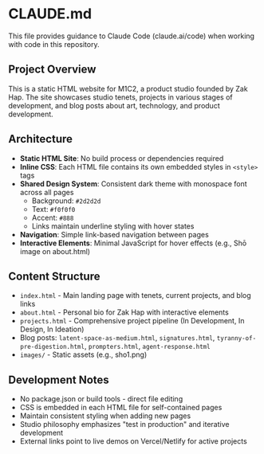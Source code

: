 # CLAUDE.md

This file provides guidance to Claude Code (claude.ai/code) when working with code in this repository.

## Project Overview

This is a static HTML website for M1C2, a product studio founded by Zak Hap. The site showcases studio tenets, projects in various stages of development, and blog posts about art, technology, and product development.

## Architecture

- **Static HTML Site**: No build process or dependencies required
- **Inline CSS**: Each HTML file contains its own embedded styles in `<style>` tags
- **Shared Design System**: Consistent dark theme with monospace font across all pages
  - Background: `#2d2d2d`
  - Text: `#f0f0f0` 
  - Accent: `#888`
  - Links maintain underline styling with hover states
- **Navigation**: Simple link-based navigation between pages
- **Interactive Elements**: Minimal JavaScript for hover effects (e.g., Shō image on about.html)

## Content Structure

- `index.html` - Main landing page with tenets, current projects, and blog links
- `about.html` - Personal bio for Zak Hap with interactive elements
- `projects.html` - Comprehensive project pipeline (In Development, In Design, In Ideation)
- Blog posts: `latent-space-as-medium.html`, `signatures.html`, `tyranny-of-pre-digestion.html`, `prompters.html`, `agent-response.html`
- `images/` - Static assets (e.g., sho1.png)

## Development Notes

- No package.json or build tools - direct file editing
- CSS is embedded in each HTML file for self-contained pages
- Maintain consistent styling when adding new pages
- Studio philosophy emphasizes "test in production" and iterative development
- External links point to live demos on Vercel/Netlify for active projects
